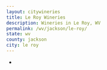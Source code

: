 ```yaml
---
layout: citywineries
title: Le Roy Wineries
description: Wineries in Le Roy, WV
permalink: /wv/jackson/le-roy/
state: wv
county: jackson
city: le roy
---
```

-
